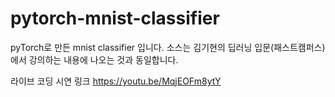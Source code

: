 # pytorch-mnist-classifier

pyTorch로 만든 mnist classifier 입니다.
소스는 김기현의 딥러닝 입문(패스트캠퍼스)에서 강의하는 내용에 나오는 것과 동일합니다.

라이브 코딩 시연 링크
https://youtu.be/MqjEOFm8ytY
